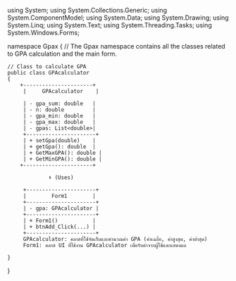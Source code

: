 using System;
using System.Collections.Generic;
using System.ComponentModel;
using System.Data;
using System.Drawing;
using System.Linq;
using System.Text;
using System.Threading.Tasks;
using System.Windows.Forms;

namespace Gpax
{
    // The Gpax namespace contains all the classes related to GPA calculation and the main form.
    
    // Class to calculate GPA
    public class GPAcalculator
    {
        +----------------------+
         |     GPAcalculator    |

         | - gpa_sum: double   |
         | - n: double         |
         | - gpa_min: double   |
         | - gpa_max: double   |
         | - gpas: List<double>|
         +----------------------+
         | + setGpa(double)    |
         | + getGpa(): double  |
         | + GetMaxGPA(): double |
         | + GetMinGPA(): double |
        +----------------------+

                 ⬇ (Uses)

         +----------------------+
         |        Form1        |
         +----------------------+
         | - gpa: GPAcalculator |
         +----------------------+
         | + Form1()           |
         | + btnAdd_Click(...) |
         +----------------------+
         GPAcalculator: คลาสที่ใช้จัดเก็บและคำนวณค่า GPA (ค่าเฉลี่ย, ค่าสูงสุด, ค่าต่ำสุด)
         Form1: คลาส UI ที่ใช้งาน GPAcalculator เพื่อรับค่าจากผู้ใช้และแสดงผล

    }
}
